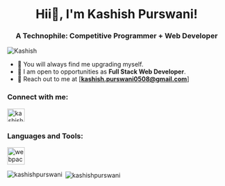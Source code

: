 <h1 align="center">Hii👋, I'm Kashish Purswani!</h1>
<h3 align="center">A Technophile: Competitive Programmer + Web Developer</h3>

<p align="left"> <img src="https://komarev.com/ghpvc/?username=Kashish05" alt="Kashish" /> </p>

- 👯 You will always find me upgrading myself.
- 🤝 I am open to opportunities as **Full Stack Web Developer**.
- 💬 Reach out to me at [**kashish.purswani0508@gmail.com**]

<h3 align="left">Connect with me:</h3>
<p align="left">
<a href="https://www.linkedin.com/in/kashishpurswani/" target="blank"><img align="center" src="https://cdn.jsdelivr.net/npm/simple-icons@3.0.1/icons/linkedin.svg" alt="kashishpurswani" height="30" width="40" /></a>
</p>

<h3 align="left">Languages and Tools:</h3>
<p align="left"><a href="https://webpack.js.org" target="_blank"> <img src="https://cdn.jsdelivr.net/gh/devicons/devicon/icons/adonisjs/adonisjs-original.svg" alt="webpack" width="40" height="40"/> </a> </p>

<p><img align="left" src="https://github-readme-stats.vercel.app/api/top-langs?username=Kashish05&show_icons=true&locale=en&layout=compact" alt="kashishpurswani" /></p>

<p>&nbsp;<img align="center" src="https://github-readme-stats.vercel.app/api?username=Kashish05&show_icons=true&locale=en" alt="kashishpurswani" /></p>
